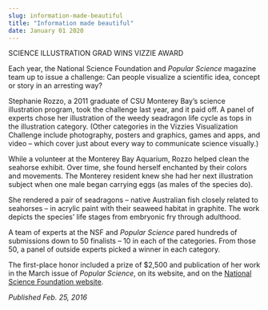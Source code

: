 ```yaml
---
slug: information-made-beautiful
title: "Information made beautiful"
date: January 01 2020
---
```


<p>SCIENCE ILLUSTRATION GRAD WINS VIZZIE AWARD
</p><p>Each year, the National Science Foundation and <em>Popular Science</em> magazine team up to issue a challenge: Can people visualize a scientific idea, concept or story in an arresting way?
</p><p>Stephanie Rozzo, a 2011 graduate of CSU Monterey Bay’s science illustration program, took the challenge last year, and it paid off. A panel of experts chose her illustration of the weedy seadragon life cycle as tops in the illustration category. &#40;Other categories in the Vizzies Visualization Challenge include photography, posters and graphics, games and apps, and video – which cover just about every way to communicate science visually.&#41;

While a volunteer at the Monterey Bay Aquarium, Rozzo helped clean the seahorse exhibit. Over time, she found herself enchanted by their colors and movements. The Monterey resident knew she had her next illustration subject when one male began carrying eggs &#40;as males of the species do&#41;.

She rendered a pair of seadragons – native Australian fish closely related to seahorses – in acrylic paint with their seaweed habitat in graphite. The work depicts the species’ life stages from embryonic fry through adulthood.
</p><p>A team of experts at the NSF and <em>Popular Science</em> pared hundreds of submissions down to 50 finalists – 10 in each of the categories. From those 50, a panel of outside experts picked a winner in each category.

The first&#45;place honor included a prize of $2,500 and publication of her work in the March issue of <em>Popular Science</em>, on its website, and on the <a href="http://nsf.gov/news/vizzies">National Science Foundation website</a>.
</p><p><em>Published Feb. 25, 2016</em>
</p>
